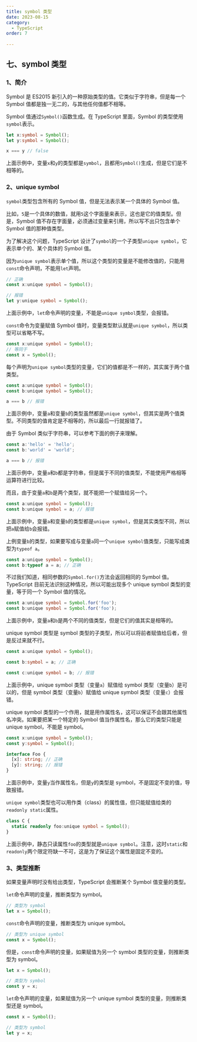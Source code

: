 ```yaml
---
title: symbol 类型
date: 2023-08-15
category: 
  - TypeScript
order: 7
 
---
```


## 七、symbol 类型

### 1、简介

Symbol 是 ES2015 新引入的一种原始类型的值。它类似于字符串，但是每一个 Symbol 值都是独一无二的，与其他任何值都不相等。

Symbol 值通过`Symbol()`函数生成。在 TypeScript 里面，Symbol 的类型使用`symbol`表示。

```typescript
let x:symbol = Symbol();
let y:symbol = Symbol();

x === y // false
```

上面示例中，变量`x`和`y`的类型都是`symbol`，且都用`Symbol()`生成，但是它们是不相等的。

### 2、unique symbol

`symbol`类型包含所有的 Symbol 值，但是无法表示某一个具体的 Symbol 值。

比如，`5`是一个具体的数值，就用`5`这个字面量来表示，这也是它的值类型。但是，Symbol 值不存在字面量，必须通过变量来引用，所以写不出只包含单个 Symbol 值的那种值类型。

为了解决这个问题，TypeScript 设计了`symbol`的一个子类型`unique symbol`，它表示单个的、某个具体的 Symbol 值。

因为`unique symbol`表示单个值，所以这个类型的变量是不能修改值的，只能用`const`命令声明，不能用`let`声明。

```typescript
// 正确
const x:unique symbol = Symbol();

// 报错
let y:unique symbol = Symbol();
```

上面示例中，`let`命令声明的变量，不能是`unique symbol`类型，会报错。

`const`命令为变量赋值 Symbol 值时，变量类型默认就是`unique symbol`，所以类型可以省略不写。

```typescript
const x:unique symbol = Symbol();
// 等同于
const x = Symbol();
```

每个声明为`unique symbol`类型的变量，它们的值都是不一样的，其实属于两个值类型。

```typescript
const a:unique symbol = Symbol();
const b:unique symbol = Symbol();

a === b // 报错
```

上面示例中，变量`a`和变量`b`的类型虽然都是`unique symbol`，但其实是两个值类型。不同类型的值肯定是不相等的，所以最后一行就报错了。

由于 Symbol 类似于字符串，可以参考下面的例子来理解。

```typescript
const a:'hello' = 'hello';
const b:'world' = 'world';

a === b // 报错
```

上面示例中，变量`a`和`b`都是字符串，但是属于不同的值类型，不能使用严格相等运算符进行比较。

而且，由于变量`a`和`b`是两个类型，就不能把一个赋值给另一个。

```typescript
const a:unique symbol = Symbol();
const b:unique symbol = a; // 报错
```

上面示例中，变量`a`和变量`b`的类型都是`unique symbol`，但是其实类型不同，所以把`a`赋值给`b`会报错。

上例变量`b`的类型，如果要写成与变量`a`同一个`unique symbol`值类型，只能写成类型为`typeof a`。

```typescript
const a:unique symbol = Symbol();
const b:typeof a = a; // 正确
```

不过我们知道，相同参数的`Symbol.for()`方法会返回相同的 Symbol 值。TypeScript 目前无法识别这种情况，所以可能出现多个 unique symbol 类型的变量，等于同一个 Symbol 值的情况。

```typescript
const a:unique symbol = Symbol.for('foo');
const b:unique symbol = Symbol.for('foo');
```

上面示例中，变量`a`和`b`是两个不同的值类型，但是它们的值其实是相等的。

unique symbol 类型是 symbol 类型的子类型，所以可以将前者赋值给后者，但是反过来就不行。

```typescript
const a:unique symbol = Symbol();

const b:symbol = a; // 正确

const c:unique symbol = b; // 报错
```

上面示例中，unique symbol 类型（变量`a`）赋值给 symbol 类型（变量`b`）是可以的，但是 symbol 类型（变量`b`）赋值给 unique symbol 类型（变量`c`）会报错。

unique symbol 类型的一个作用，就是用作属性名，这可以保证不会跟其他属性名冲突。如果要把某一个特定的 Symbol 值当作属性名，那么它的类型只能是 unique symbol，不能是 symbol。

```typescript
const x:unique symbol = Symbol();
const y:symbol = Symbol();

interface Foo {
  [x]: string; // 正确
  [y]: string; // 报错
}
```

上面示例中，变量`y`当作属性名，但是`y`的类型是 symbol，不是固定不变的值，导致报错。

`unique symbol`类型也可以用作类（class）的属性值，但只能赋值给类的`readonly static`属性。

```typescript
class C {
  static readonly foo:unique symbol = Symbol();
}
```

上面示例中，静态只读属性`foo`的类型就是`unique symbol`。注意，这时`static`和`readonly`两个限定符缺一不可，这是为了保证这个属性是固定不变的。

### 3、类型推断

如果变量声明时没有给出类型，TypeScript 会推断某个 Symbol 值变量的类型。

`let`命令声明的变量，推断类型为 symbol。

```typescript
// 类型为 symbol
let x = Symbol();
```

`const`命令声明的变量，推断类型为 unique symbol。

```typescript
// 类型为 unique symbol
const x = Symbol();
```

但是，`const`命令声明的变量，如果赋值为另一个 symbol 类型的变量，则推断类型为 symbol。

```typescript
let x = Symbol();

// 类型为 symbol
const y = x;
```

`let`命令声明的变量，如果赋值为另一个 unique symbol 类型的变量，则推断类型还是 symbol。

```typescript
const x = Symbol();

// 类型为 symbol
let y = x;
```
